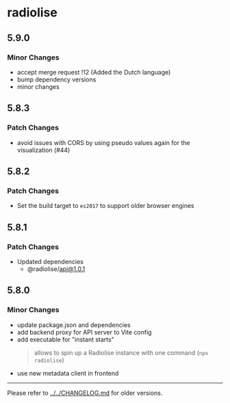 # radiolise

## 5.9.0

### Minor Changes

- accept merge request !12 (Added the Dutch language)
- bump dependency versions
- minor changes

## 5.8.3

### Patch Changes

- avoid issues with CORS by using pseudo values again for the visualization (#44)

## 5.8.2

### Patch Changes

- Set the build target to `es2017` to support older browser engines

## 5.8.1

### Patch Changes

- Updated dependencies
  - @radiolise/api@1.0.1

## 5.8.0

### Minor Changes

- update package.json and dependencies
- add backend proxy for API server to Vite config
- add executable for "instant starts"
  > allows to spin up a Radiolise instance with one command (`npx radiolise`)
- use new metadata client in frontend

---

Please refer to
[../../CHANGELOG.md](../../CHANGELOG.md#changes-in-570-2023-05-27) for older
versions.
